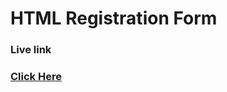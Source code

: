 # HTML Registration Form
### Live link
### <a href="https://nh-nahid.github.io/html-register-form/">Click Here</a>
